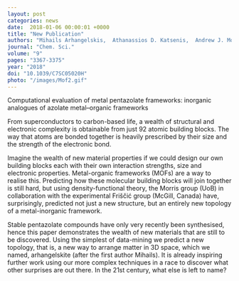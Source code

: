 ```yaml
---
layout: post                                                                                                                                                                             
categories: news
date:  2018-01-06 00:00:01 +0000                                                                                                                                                         
title: "New Publication"
authors: "Mihails Arhangelskis,  Athanassios D. Katsenis,  Andrew J. Morris  and  Tomislav Friščić"                                                                                      
journal: "Chem. Sci."                                                                                                                                                                    
volume: "9"                                                                                                                                                                              
pages: "3367-3375"                                                                                                                                                                       
year: "2018"                                                                                                                                                                             
doi: "10.1039/C7SC05020H"                                                                                                                                                                
photo: "/images/Mof2.gif" 
---                                                                                                                                                                                      
```

                                                                                                                                                                                         
                                                                                                                                                                                         
Computational evaluation of metal pentazolate frameworks: inorganic analogues of azolate metal–organic frameworks            

From superconductors to carbon-based life, a wealth of structural and electronic complexity is obtainable from just 92 atomic building blocks. The way that atoms are bonded together is heavily prescribed by their size and the strength of the electronic bond.

Imagine the wealth of new material properties if we could design our own building blocks each with their own interaction strengths, size and electronic properties.  Metal-organic frameworks (MOFs) are a way to realise this. Predicting how these molecular building blocks will join together is still hard, but using density-functional theory, the Morris group (UoB) in collaboration with the experimental Friščić  group (McGill, Canada) have, surprisingly, predicted not just a new structure, but an entirely new topology of a metal-inorganic framework.

Stable pentazolate compounds have only very recently been synthesised, hence this paper demonstrates the wealth of new materials that are still to be discovered.   Using the simplest of data-mining we predict a new topology, that is, a new way to arrange matter in 3D space, which we named, arhangelskite (after the first author Mihails). It is already inspiring further work using our more complex techniques in a race to discover what other surprises are out there. In the 21st century, what else is left to name?

